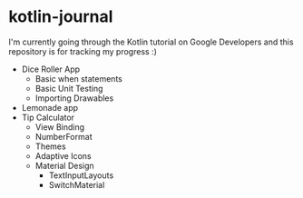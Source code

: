 # kotlin-journal

I'm currently going through the Kotlin tutorial on Google Developers and this repository is for tracking my progress :)

- Dice Roller App
  - Basic when statements
  - Basic Unit Testing 
  - Importing Drawables
- Lemonade app
- Tip Calculator
  - View Binding
  - NumberFormat 
  - Themes
  - Adaptive Icons
  - Material Design
    - TextInputLayouts
    - SwitchMaterial 
